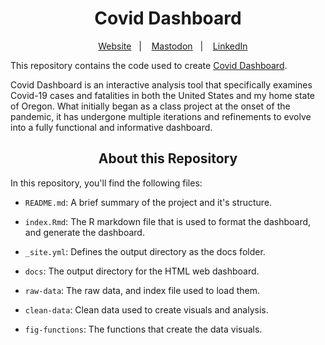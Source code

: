 <h1 align="center">
Covid Dashboard
</h1>

<div align="center">

&nbsp;&nbsp;&nbsp; [Website][Website]&nbsp;&nbsp;&nbsp;|&nbsp;&nbsp;&nbsp; [Mastodon][Mastodon]&nbsp;&nbsp;&nbsp;|&nbsp;&nbsp;&nbsp; [LinkedIn][LinkedIn]

</div>

<!--
Quick Link
-->

[Website]:https://www.rbolt.me/
[Mastodon]:https://mastodon.social/@rbolt@pnw.zone
[LinkedIn]:https://www.linkedin.com/in/randi-bolt/

This repository contains the code used to create [Covid Dashboard](https://rbolt13.github.io/covid-dashboard/).

Covid Dashboard is an interactive analysis tool that specifically examines Covid-19 cases and fatalities in both the United States and my home state of Oregon. What initially began as a class project at the onset of the pandemic, it has undergone multiple iterations and refinements to evolve into a fully functional and informative dashboard. 

<h2 align="center">
About this Repository
</h2>

In this repository, you'll find the following files:

* `README.md`: A brief summary of the project and it's structure. 

* `index.Rmd`: The R markdown file that is used to format the dashboard, and generate the dashboard. 

* `_site.yml`: Defines the output directory as the docs folder. 

* `docs`: The output directory for the HTML web dashboard. 

* `raw-data`: The raw data, and index file used to load them. 

* `clean-data`: Clean data used to create visuals and analysis. 

* `fig-functions`: The functions that create the data visuals. 